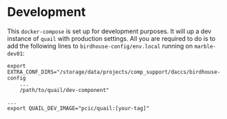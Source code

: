 # Development

This `docker-compose` is set up for development purposes. It will up a dev instance of `quail` with production settings. All you are required to do is to add the following lines to `birdhouse-config/env.local` running on `marble-dev01`:

```
export EXTRA_CONF_DIRS="/storage/data/projects/comp_support/daccs/birdhouse-config
    ...
    /path/to/quail/dev-component"

...
export QUAIL_DEV_IMAGE="pcic/quail:[your-tag]"
```

